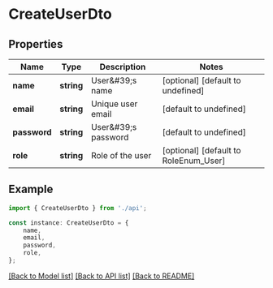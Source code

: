 # CreateUserDto


## Properties

Name | Type | Description | Notes
------------ | ------------- | ------------- | -------------
**name** | **string** | User\&#39;s name | [optional] [default to undefined]
**email** | **string** | Unique user email | [default to undefined]
**password** | **string** | User\&#39;s password | [default to undefined]
**role** | **string** | Role of the user | [optional] [default to RoleEnum_User]

## Example

```typescript
import { CreateUserDto } from './api';

const instance: CreateUserDto = {
    name,
    email,
    password,
    role,
};
```

[[Back to Model list]](../README.md#documentation-for-models) [[Back to API list]](../README.md#documentation-for-api-endpoints) [[Back to README]](../README.md)
